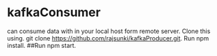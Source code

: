 # kafkaConsumer
can consume data with in your local host form remote server.
Clone this using. git clone https://github.com/rajsunki/kafkaProducer.git.
Run npm install. 
##Run npm start.
